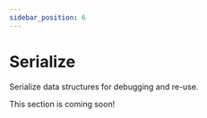 ```yaml
---
sidebar_position: 6
---
```


# Serialize

Serialize data structures for debugging and re-use.

This section is coming soon!
